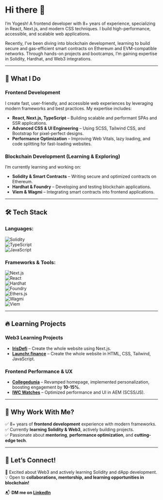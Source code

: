 # Hi there 👋  

I’m Yogesh! A frontend developer with 8+ years of experience, specializing in React, Next.js, and modern CSS techniques. I build high-performance, accessible, and scalable web applications.  

Recently, I’ve been diving into blockchain development, learning to build secure and gas-efficient smart contracts on Ethereum and EVM-compatible networks. Through hands-on projects and bootcamps, I’m gaining expertise in Solidity, Hardhat, and Web3 integrations.  

---

## 🚀 What I Do  

### **Frontend Development**  
I create fast, user-friendly, and accessible web experiences by leveraging modern frameworks and best practices. My expertise includes:  
- **React, Next.js, TypeScript** – Building scalable and performant SPAs and SSR applications.  
- **Advanced CSS & UI Engineering** – Using SCSS, Tailwind CSS, and Bootstrap for pixel-perfect designs.  
- **Performance Optimization** – Improving Web Vitals, lazy loading, and code splitting for fast-loading websites.  

### **Blockchain Development (Learning & Exploring)**  
I’m currently learning and working on:  
- **Solidity & Smart Contracts** – Writing secure and optimized contracts on Ethereum.  
- **Hardhat & Foundry** – Developing and testing blockchain applications.  
- **Viem & Wagmi** – Integrating smart contracts into frontend applications.  

---

## 🛠️ Tech Stack  

### **Languages:**  
![Solidity](https://img.shields.io/badge/-Solidity-363636?logo=solidity&logoColor=white)  
![TypeScript](https://img.shields.io/badge/-TypeScript-007ACC?logo=typescript&logoColor=white)  
![JavaScript](https://img.shields.io/badge/-JavaScript-F7DF1E?logo=javascript&logoColor=black)  

### **Frameworks & Tools:**  
![Next.js](https://img.shields.io/badge/-Next.js-000?logo=next.js&logoColor=white)  
![React](https://img.shields.io/badge/-React-61DAFB?logo=react&logoColor=black)  
![Hardhat](https://img.shields.io/badge/-Hardhat-F5C718?logo=ethereum&logoColor=black)  
![Foundry](https://img.shields.io/badge/-Foundry-F05032?logo=rust&logoColor=white)  
![Ethers.js](https://img.shields.io/badge/-Ethers.js-F7A41E?logo=javascript&logoColor=white)  
![Wagmi](https://img.shields.io/badge/-Wagmi-646CFF?logo=react&logoColor=white)  
![Viem](https://img.shields.io/badge/-Viem-00A67E?logo=ethereum&logoColor=white)  

---

## 🔥 Learning Projects  

### **Web3 Learning Projects**  
- **[IrisDefi](https://irisdefi.com)** – Create the whole website using Next.js. 
- **[Launchr.finance](https://launchr.finance)** – Create the whole website in HTML, CSS, Tailwind, JavaScript.

### **Frontend Performance & UX**  
- **[Collegedunia](https://collegedunia.com)** – Revamped homepage, implemented personalization, boosting engagement by **10-15%**.  
- **[IWC Watches](https://www.iwc.com/au/en/watch-collections/pilot-watches/iw503608-big-pilots-watch-perpetual-calendar.html)** – Optimized performance and UI in AEM (SCSS/JS).  

---

## 🌟 Why Work With Me?  
✅ 8+ years of **frontend development** experience with modern frameworks.  
✅ Currently **learning Solidity & Web3**, actively building projects.  
✅ Passionate about **mentoring**, **performance optimization**, and **cutting-edge tech**.  

---

## 📩 Let’s Connect!  
🚀 Excited about Web3 and actively learning Solidity and dApp development.  
💡 Open to **collaborations, mentorship, and learning opportunities in blockchain!**  

📬 **DM me on [LinkedIn](https://www.linkedin.com/in/yogesh-kumar-here/)**
